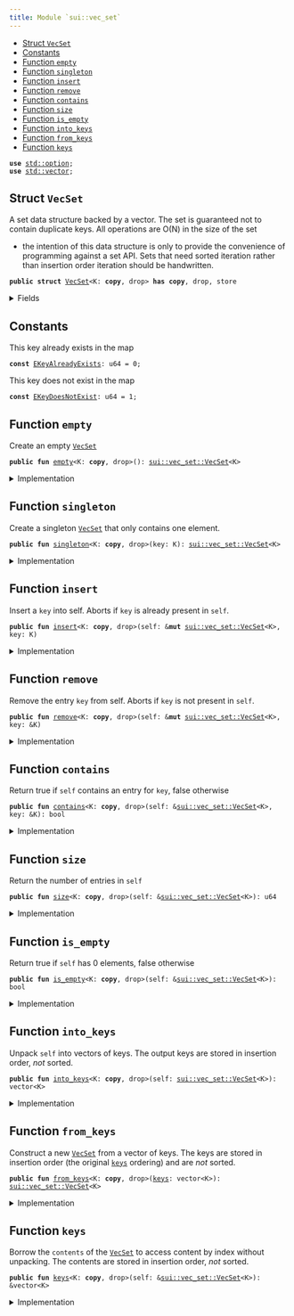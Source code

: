 ```yaml
---
title: Module `sui::vec_set`
---
```




-  [Struct `VecSet`](#sui_vec_set_VecSet)
-  [Constants](#@Constants_0)
-  [Function `empty`](#sui_vec_set_empty)
-  [Function `singleton`](#sui_vec_set_singleton)
-  [Function `insert`](#sui_vec_set_insert)
-  [Function `remove`](#sui_vec_set_remove)
-  [Function `contains`](#sui_vec_set_contains)
-  [Function `size`](#sui_vec_set_size)
-  [Function `is_empty`](#sui_vec_set_is_empty)
-  [Function `into_keys`](#sui_vec_set_into_keys)
-  [Function `from_keys`](#sui_vec_set_from_keys)
-  [Function `keys`](#sui_vec_set_keys)


<pre><code><b>use</b> <a href="../std/option.md#std_option">std::option</a>;
<b>use</b> <a href="../std/vector.md#std_vector">std::vector</a>;
</code></pre>



<a name="sui_vec_set_VecSet"></a>

## Struct `VecSet`

A set data structure backed by a vector. The set is guaranteed not to
contain duplicate keys. All operations are O(N) in the size of the set
- the intention of this data structure is only to provide the convenience
of programming against a set API. Sets that need sorted iteration rather
than insertion order iteration should be handwritten.


<pre><code><b>public</b> <b>struct</b> <a href="../sui/vec_set.md#sui_vec_set_VecSet">VecSet</a>&lt;K: <b>copy</b>, drop&gt; <b>has</b> <b>copy</b>, drop, store
</code></pre>



<details>
<summary>Fields</summary>


<dl>
<dt>
<code>contents: vector&lt;K&gt;</code>
</dt>
<dd>
</dd>
</dl>


</details>

<a name="@Constants_0"></a>

## Constants


<a name="sui_vec_set_EKeyAlreadyExists"></a>

This key already exists in the map


<pre><code><b>const</b> <a href="../sui/vec_set.md#sui_vec_set_EKeyAlreadyExists">EKeyAlreadyExists</a>: u64 = 0;
</code></pre>



<a name="sui_vec_set_EKeyDoesNotExist"></a>

This key does not exist in the map


<pre><code><b>const</b> <a href="../sui/vec_set.md#sui_vec_set_EKeyDoesNotExist">EKeyDoesNotExist</a>: u64 = 1;
</code></pre>



<a name="sui_vec_set_empty"></a>

## Function `empty`

Create an empty <code><a href="../sui/vec_set.md#sui_vec_set_VecSet">VecSet</a></code>


<pre><code><b>public</b> <b>fun</b> <a href="../sui/vec_set.md#sui_vec_set_empty">empty</a>&lt;K: <b>copy</b>, drop&gt;(): <a href="../sui/vec_set.md#sui_vec_set_VecSet">sui::vec_set::VecSet</a>&lt;K&gt;
</code></pre>



<details>
<summary>Implementation</summary>


<pre><code><b>public</b> <b>fun</b> <a href="../sui/vec_set.md#sui_vec_set_empty">empty</a>&lt;K: <b>copy</b> + drop&gt;(): <a href="../sui/vec_set.md#sui_vec_set_VecSet">VecSet</a>&lt;K&gt; {
    <a href="../sui/vec_set.md#sui_vec_set_VecSet">VecSet</a> { contents: vector[] }
}
</code></pre>



</details>

<a name="sui_vec_set_singleton"></a>

## Function `singleton`

Create a singleton <code><a href="../sui/vec_set.md#sui_vec_set_VecSet">VecSet</a></code> that only contains one element.


<pre><code><b>public</b> <b>fun</b> <a href="../sui/vec_set.md#sui_vec_set_singleton">singleton</a>&lt;K: <b>copy</b>, drop&gt;(key: K): <a href="../sui/vec_set.md#sui_vec_set_VecSet">sui::vec_set::VecSet</a>&lt;K&gt;
</code></pre>



<details>
<summary>Implementation</summary>


<pre><code><b>public</b> <b>fun</b> <a href="../sui/vec_set.md#sui_vec_set_singleton">singleton</a>&lt;K: <b>copy</b> + drop&gt;(key: K): <a href="../sui/vec_set.md#sui_vec_set_VecSet">VecSet</a>&lt;K&gt; {
    <a href="../sui/vec_set.md#sui_vec_set_VecSet">VecSet</a> { contents: vector[key] }
}
</code></pre>



</details>

<a name="sui_vec_set_insert"></a>

## Function `insert`

Insert a <code>key</code> into self.
Aborts if <code>key</code> is already present in <code>self</code>.


<pre><code><b>public</b> <b>fun</b> <a href="../sui/vec_set.md#sui_vec_set_insert">insert</a>&lt;K: <b>copy</b>, drop&gt;(self: &<b>mut</b> <a href="../sui/vec_set.md#sui_vec_set_VecSet">sui::vec_set::VecSet</a>&lt;K&gt;, key: K)
</code></pre>



<details>
<summary>Implementation</summary>


<pre><code><b>public</b> <b>fun</b> <a href="../sui/vec_set.md#sui_vec_set_insert">insert</a>&lt;K: <b>copy</b> + drop&gt;(self: &<b>mut</b> <a href="../sui/vec_set.md#sui_vec_set_VecSet">VecSet</a>&lt;K&gt;, key: K) {
    <b>assert</b>!(!self.<a href="../sui/vec_set.md#sui_vec_set_contains">contains</a>(&key), <a href="../sui/vec_set.md#sui_vec_set_EKeyAlreadyExists">EKeyAlreadyExists</a>);
    self.contents.push_back(key)
}
</code></pre>



</details>

<a name="sui_vec_set_remove"></a>

## Function `remove`

Remove the entry <code>key</code> from self. Aborts if <code>key</code> is not present in <code>self</code>.


<pre><code><b>public</b> <b>fun</b> <a href="../sui/vec_set.md#sui_vec_set_remove">remove</a>&lt;K: <b>copy</b>, drop&gt;(self: &<b>mut</b> <a href="../sui/vec_set.md#sui_vec_set_VecSet">sui::vec_set::VecSet</a>&lt;K&gt;, key: &K)
</code></pre>



<details>
<summary>Implementation</summary>


<pre><code><b>public</b> <b>fun</b> <a href="../sui/vec_set.md#sui_vec_set_remove">remove</a>&lt;K: <b>copy</b> + drop&gt;(self: &<b>mut</b> <a href="../sui/vec_set.md#sui_vec_set_VecSet">VecSet</a>&lt;K&gt;, key: &K) {
    <b>let</b> idx = self.contents.find_index!(|k| k == key).destroy_or!(<b>abort</b> <a href="../sui/vec_set.md#sui_vec_set_EKeyDoesNotExist">EKeyDoesNotExist</a>);
    self.contents.<a href="../sui/vec_set.md#sui_vec_set_remove">remove</a>(idx);
}
</code></pre>



</details>

<a name="sui_vec_set_contains"></a>

## Function `contains`

Return true if <code>self</code> contains an entry for <code>key</code>, false otherwise


<pre><code><b>public</b> <b>fun</b> <a href="../sui/vec_set.md#sui_vec_set_contains">contains</a>&lt;K: <b>copy</b>, drop&gt;(self: &<a href="../sui/vec_set.md#sui_vec_set_VecSet">sui::vec_set::VecSet</a>&lt;K&gt;, key: &K): bool
</code></pre>



<details>
<summary>Implementation</summary>


<pre><code><b>public</b> <b>fun</b> <a href="../sui/vec_set.md#sui_vec_set_contains">contains</a>&lt;K: <b>copy</b> + drop&gt;(self: &<a href="../sui/vec_set.md#sui_vec_set_VecSet">VecSet</a>&lt;K&gt;, key: &K): bool {
    self.contents.find_index!(|k| k == key).is_some()
}
</code></pre>



</details>

<a name="sui_vec_set_size"></a>

## Function `size`

Return the number of entries in <code>self</code>


<pre><code><b>public</b> <b>fun</b> <a href="../sui/vec_set.md#sui_vec_set_size">size</a>&lt;K: <b>copy</b>, drop&gt;(self: &<a href="../sui/vec_set.md#sui_vec_set_VecSet">sui::vec_set::VecSet</a>&lt;K&gt;): u64
</code></pre>



<details>
<summary>Implementation</summary>


<pre><code><b>public</b> <b>fun</b> <a href="../sui/vec_set.md#sui_vec_set_size">size</a>&lt;K: <b>copy</b> + drop&gt;(self: &<a href="../sui/vec_set.md#sui_vec_set_VecSet">VecSet</a>&lt;K&gt;): u64 {
    self.contents.length()
}
</code></pre>



</details>

<a name="sui_vec_set_is_empty"></a>

## Function `is_empty`

Return true if <code>self</code> has 0 elements, false otherwise


<pre><code><b>public</b> <b>fun</b> <a href="../sui/vec_set.md#sui_vec_set_is_empty">is_empty</a>&lt;K: <b>copy</b>, drop&gt;(self: &<a href="../sui/vec_set.md#sui_vec_set_VecSet">sui::vec_set::VecSet</a>&lt;K&gt;): bool
</code></pre>



<details>
<summary>Implementation</summary>


<pre><code><b>public</b> <b>fun</b> <a href="../sui/vec_set.md#sui_vec_set_is_empty">is_empty</a>&lt;K: <b>copy</b> + drop&gt;(self: &<a href="../sui/vec_set.md#sui_vec_set_VecSet">VecSet</a>&lt;K&gt;): bool {
    self.<a href="../sui/vec_set.md#sui_vec_set_size">size</a>() == 0
}
</code></pre>



</details>

<a name="sui_vec_set_into_keys"></a>

## Function `into_keys`

Unpack <code>self</code> into vectors of keys.
The output keys are stored in insertion order, *not* sorted.


<pre><code><b>public</b> <b>fun</b> <a href="../sui/vec_set.md#sui_vec_set_into_keys">into_keys</a>&lt;K: <b>copy</b>, drop&gt;(self: <a href="../sui/vec_set.md#sui_vec_set_VecSet">sui::vec_set::VecSet</a>&lt;K&gt;): vector&lt;K&gt;
</code></pre>



<details>
<summary>Implementation</summary>


<pre><code><b>public</b> <b>fun</b> <a href="../sui/vec_set.md#sui_vec_set_into_keys">into_keys</a>&lt;K: <b>copy</b> + drop&gt;(self: <a href="../sui/vec_set.md#sui_vec_set_VecSet">VecSet</a>&lt;K&gt;): vector&lt;K&gt; {
    <b>let</b> <a href="../sui/vec_set.md#sui_vec_set_VecSet">VecSet</a> { contents } = self;
    contents
}
</code></pre>



</details>

<a name="sui_vec_set_from_keys"></a>

## Function `from_keys`

Construct a new <code><a href="../sui/vec_set.md#sui_vec_set_VecSet">VecSet</a></code> from a vector of keys.
The keys are stored in insertion order (the original <code><a href="../sui/vec_set.md#sui_vec_set_keys">keys</a></code> ordering)
and are *not* sorted.


<pre><code><b>public</b> <b>fun</b> <a href="../sui/vec_set.md#sui_vec_set_from_keys">from_keys</a>&lt;K: <b>copy</b>, drop&gt;(<a href="../sui/vec_set.md#sui_vec_set_keys">keys</a>: vector&lt;K&gt;): <a href="../sui/vec_set.md#sui_vec_set_VecSet">sui::vec_set::VecSet</a>&lt;K&gt;
</code></pre>



<details>
<summary>Implementation</summary>


<pre><code><b>public</b> <b>fun</b> <a href="../sui/vec_set.md#sui_vec_set_from_keys">from_keys</a>&lt;K: <b>copy</b> + drop&gt;(<a href="../sui/vec_set.md#sui_vec_set_keys">keys</a>: vector&lt;K&gt;): <a href="../sui/vec_set.md#sui_vec_set_VecSet">VecSet</a>&lt;K&gt; {
    <b>let</b> <b>mut</b> set = <a href="../sui/vec_set.md#sui_vec_set_empty">empty</a>();
    <a href="../sui/vec_set.md#sui_vec_set_keys">keys</a>.do!(|key| set.<a href="../sui/vec_set.md#sui_vec_set_insert">insert</a>(key));
    set
}
</code></pre>



</details>

<a name="sui_vec_set_keys"></a>

## Function `keys`

Borrow the <code>contents</code> of the <code><a href="../sui/vec_set.md#sui_vec_set_VecSet">VecSet</a></code> to access content by index
without unpacking. The contents are stored in insertion order,
*not* sorted.


<pre><code><b>public</b> <b>fun</b> <a href="../sui/vec_set.md#sui_vec_set_keys">keys</a>&lt;K: <b>copy</b>, drop&gt;(self: &<a href="../sui/vec_set.md#sui_vec_set_VecSet">sui::vec_set::VecSet</a>&lt;K&gt;): &vector&lt;K&gt;
</code></pre>



<details>
<summary>Implementation</summary>


<pre><code><b>public</b> <b>fun</b> <a href="../sui/vec_set.md#sui_vec_set_keys">keys</a>&lt;K: <b>copy</b> + drop&gt;(self: &<a href="../sui/vec_set.md#sui_vec_set_VecSet">VecSet</a>&lt;K&gt;): &vector&lt;K&gt; {
    &self.contents
}
</code></pre>



</details>
